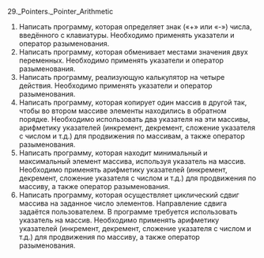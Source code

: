 29._Pointers._Pointer_Arithmetic

1. Написать программу, которая определяет знак («+» или «-») числа, 
введённого с клавиатуры. Необходимо применять указатели и 
оператор разыменования.
2. Написать программу, которая обменивает местами значения двух 
переменных. Необходимо применять указатели и оператор 
разыменования.
3. Написать программу, реализующую калькулятор на четыре действия.
Необходимо применять указатели и оператор разыменования.
4. Написать программу, которая копирует один массив в другой так,
чтобы во втором массиве элементы находились в обратном порядке.
Необходимо использовать два указателя на эти массивы, арифметику 
указателей (инкремент, декремент, сложение указателя с числом и 
т.д.) для продвижения по массивам, а также оператор разыменования. 
5. Написать программу, которая находит минимальный и максимальный 
элемент массива, используя указатель на массив. Необходимо
применять арифметику указателей (инкремент, декремент, сложение 
указателя с числом и т.д.) для продвижения по массиву, а также 
оператор разыменования. 
6. Написать программу, которая осуществляет циклический сдвиг 
массива на заданное число элементов. Направление сдвига задаётся 
пользователем. В программе требуется использовать указатель на 
массив. Необходимо применять арифметику указателей (инкремент, 
декремент, сложение указателя с числом и т.д.) для продвижения по 
массиву, а также оператор разыменования. 
